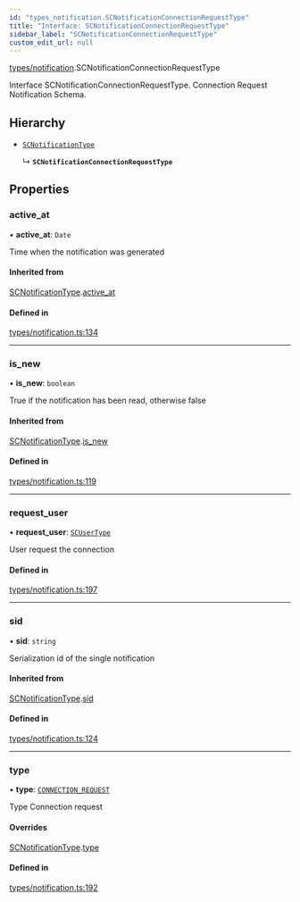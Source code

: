 ```yaml
---
id: "types_notification.SCNotificationConnectionRequestType"
title: "Interface: SCNotificationConnectionRequestType"
sidebar_label: "SCNotificationConnectionRequestType"
custom_edit_url: null
---
```


[types/notification](../modules/types_notification).SCNotificationConnectionRequestType

Interface SCNotificationConnectionRequestType.
Connection Request Notification Schema.

## Hierarchy

- [`SCNotificationType`](types_notification.SCNotificationType)

  ↳ **`SCNotificationConnectionRequestType`**

## Properties

### active\_at

• **active\_at**: `Date`

Time when the notification was generated

#### Inherited from

[SCNotificationType](types_notification.SCNotificationType).[active_at](types_notification.SCNotificationType#active_at)

#### Defined in

[types/notification.ts:134](https://github.com/selfcommunity/community-ui/blob/0c5b0c7/packages/sc-core/src/types/notification.ts#L134)

___

### is\_new

• **is\_new**: `boolean`

True if the notification has been read, otherwise false

#### Inherited from

[SCNotificationType](types_notification.SCNotificationType).[is_new](types_notification.SCNotificationType#is_new)

#### Defined in

[types/notification.ts:119](https://github.com/selfcommunity/community-ui/blob/0c5b0c7/packages/sc-core/src/types/notification.ts#L119)

___

### request\_user

• **request\_user**: [`SCUserType`](types_user.SCUserType)

User request the connection

#### Defined in

[types/notification.ts:197](https://github.com/selfcommunity/community-ui/blob/0c5b0c7/packages/sc-core/src/types/notification.ts#L197)

___

### sid

• **sid**: `string`

Serialization id of the single notification

#### Inherited from

[SCNotificationType](types_notification.SCNotificationType).[sid](types_notification.SCNotificationType#sid)

#### Defined in

[types/notification.ts:124](https://github.com/selfcommunity/community-ui/blob/0c5b0c7/packages/sc-core/src/types/notification.ts#L124)

___

### type

• **type**: [`CONNECTION_REQUEST`](../enums/types_notification.SCNotificationTypologyType#connection_request)

Type Connection request

#### Overrides

[SCNotificationType](types_notification.SCNotificationType).[type](types_notification.SCNotificationType#type)

#### Defined in

[types/notification.ts:192](https://github.com/selfcommunity/community-ui/blob/0c5b0c7/packages/sc-core/src/types/notification.ts#L192)
